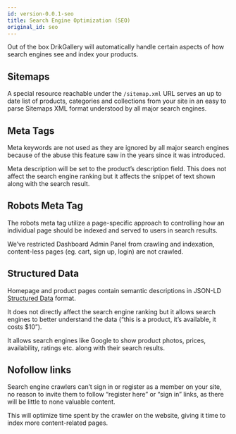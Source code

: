 ```yaml
---
id: version-0.0.1-seo
title: Search Engine Optimization (SEO)
original_id: seo
---
```


Out of the box DrikGallery will automatically handle certain aspects of how search engines see and index your products.


## Sitemaps

A special resource reachable under the `/sitemap.xml` URL serves an up to date list of products, categories and collections from your site in an easy to parse Sitemaps XML format understood by all major search engines.


## Meta Tags

Meta keywords are not used as they are ignored by all major search engines because of the abuse this feature saw in the years since it was introduced.

Meta description will be set to the product’s description field. This does not affect the search engine ranking but it affects the snippet of text shown along with the search result.


## Robots Meta Tag

The robots meta tag utilize a page-specific approach to controlling how an individual page should be indexed and served to users in search results.

We’ve restricted Dashboard Admin Panel from crawling and indexation, content-less pages (eg. cart, sign up, login) are not crawled.


## Structured Data

Homepage and product pages contain semantic descriptions in JSON-LD [Structured Data](https://developers.google.com/search/docs/guides/intro-structured-data) format.

It does not directly affect the search engine ranking but it allows search engines to better understand the data (“this is a product, it’s available, it costs $10”).

It allows search engines like Google to show product photos, prices, availability, ratings etc. along with their search results.


## Nofollow links
Search engine crawlers can’t sign in or register as a member on your site, no reason to invite them to follow “register here” or “sign in” links, as there will be little to none valuable content.

This will optimize time spent by the crawler on the website, giving it time to index more content-related pages.
